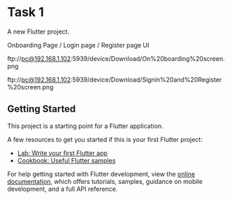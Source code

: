 # Task 1

A new Flutter project.

Onboarding Page / Login page / Register page UI

ftp://pc@192.168.1.102:5939/device/Download/On%20boarding%20screen.png

ftp://pc@192.168.1.102:5939/device/Download/Signin%20and%20Register%20screen.png

## Getting Started

This project is a starting point for a Flutter application.

A few resources to get you started if this is your first Flutter project:

- [Lab: Write your first Flutter app](https://docs.flutter.dev/get-started/codelab)
- [Cookbook: Useful Flutter samples](https://docs.flutter.dev/cookbook)

For help getting started with Flutter development, view the
[online documentation](https://docs.flutter.dev/), which offers tutorials,
samples, guidance on mobile development, and a full API reference.
